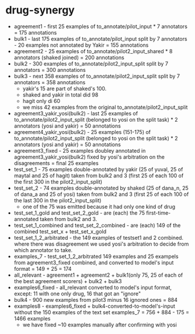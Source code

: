 # drug-synergy

- agreement1 - first 25 examples of to_annotate/pilot_input * 7 annotators = 175 annotations
- bulk1 - last 175 examples of to_annotate/pilot_input split by 7 annotators - 20 examples not annotated by Yakir = 155 annotations
- agreement2 - 25 examples of to_annotate/pilot2_input_shared * 8 annotators (shaked joined) = 200 annotations
- bulk2 - 300 examples of to_annotate/pilot2_input_split split by 7 annotators = 300 annotations
- bulk3 - next 358 examples of to_annotate/pilot2_input_split split by 7 annotators = 358 annotations
  - yakir's 15 are part of shaked's 100.
  - shaked and yakir in total did 98
  - hagit only di 60
  - we miss 42 examples from the original to_annotate/pilot2_input_split
- agreement3_yakir_yosi(bulk2) - last 25 examples of to_annotate/pilot2_input_split (belonged to yosi on the split task) * 2 annotators (yosi and yakir) = 50 annotations
- agreement4_yakir_yosi(bulk2) - 25 examples (151-175) of to_annotate/pilot2_input_split (belonged to yosi on the split task) * 2 annotators (yosi and yakir) = 50 annotations
- agreement3_fixed - 25 examples doubley annotated in agreement3_yakir_yosi(bulk2) fixed by yosi's arbitration on the disagreements = final 25 examples
- test_set_1 - 75 examples double-annotated by yakir (25 of yuval, 25 of maytal and 25 of hagit) taken from bulk2 and 3 (first 25 of each 100 of the first 300 in the pilot2_input_split)
- test_set_2 - 74 examples double-annotated by shaked (25 of dana_n, 25 of dana_a and 25 of yosi) taken from bulk2 and 3 (first 25 of each 100 of the last 300 in the pilot2_input_split)
  - one of the 75 was emitted because it had only one kind of drug
- test_set_1_gold and test_set_2_gold - are (each) the 75 first-time-annotated taken from bulk2 and 3.
- test_set_1_combined and test_set_2_combined - are (each) 149 of the combined test_set_x + test_set_x_gold
- test_set_1_2_arbitrated - the 149 examples of testset1 and 2 combined. where there was disagreement we used yosi's arbitration to decide from which annotator to take.
- examples_7 - test_set_1_2_arbitrated 149 examples and 25 exampels from agreement3_fixed combined, and converted to model's input format = 149 + 25 = 174
- all_relevant - agreement1 + agreement2 + bulk1(only 75, 25 of each of the best agreement scorers) + bulk2 + bulk3
- examples6_fixed - all_relevant converted to model's input format, except: 11 with one only drug, 16 that got an "ignore"
- bulk4 - 900 new examples from pilot3 minus 16 ignored ones = 884
- examples8 - examples6_fixed + bulk4-converted-to-model's-input without the 150 examples of the text set examples_7 = 756 + 884 - 175 = 1466 examples
  - we have fixed ~10 examples manually after confirming with yosi